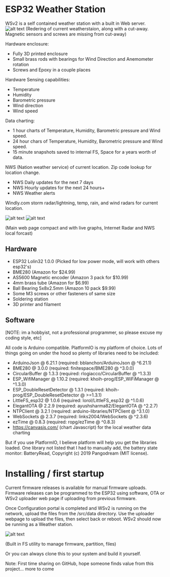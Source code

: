 # ESP32 Weather Station
WSv2 is a self contained weather station with a built in Web server. 
![alt text](https://github.com/creno1111/Backyard-WS-2.0/blob/master/img/WSv2%20Combined.png?raw=true)
(Redering of current weatherstaion, along with a cut-away. Magnetic sensors and screws are missing from cut-away)

Hardware enclosure:
 - Fully 3D printed enclosure
 - Small brass rods with bearings for Wind Direction and Anemometer rotation
 - Screws and Epoxy in a couple places
 
Hardware Sensing capabilities:
 - Temperature
 - Humidity
 - Barometric pressure
 - Wind direction
 - Wind speed

Data charting:

 - 1 hour charts of Temperature, Humidity, Barometric pressure and Wind speed.
 - 24 hour chars of Temperature, Humidity, Barometric pressure and Wind speed. 
 - 15 minute snapshots saved to internal FS, Space for a years worth of data.

NWS (Nation weather service) of current location. Zip code lookup for location change.

 - NWS Daily updates for the next 7 days
 - NWS Hourly updates for the next 24 hours+
 - NWS Weather alerts

Windly.com storm radar/lightning, temp, rain, and wind radars for current location.

![alt text](https://github.com/creno1111/Backyard-WS-2.0/blob/master/img/WSv2%20Main%20web%20page.PNG?raw=true)
![alt text](https://github.com/creno1111/Backyard-WS-2.0/blob/master/img/WSv2%20Main%20web%20page%20(graphs).PNG?raw=true)

(Main web page compact and with live graphs, Internet Radar and NWS local forcast)

## Hardware

 - ESP32 Lolin32 1.0.0 (Picked for low power mode, will work with others esp32's)
 - BME280  (Amazon for $24.99)
 - AS5600 Magnetic encoder (Amazon 3 pack for $10.99)
 - 4mm brass tube (Amazon for $6.99)
 - Ball Bearing 5x8x2.5mm (Amazon 10 pack $9.99)
 - Some M3 screws or other fasteners of same size
 - Soldering station
 - 3D printer and filament

## Software 
[NOTE: im a hobbyist, not a professional programmer, so please excuse my coding style, etc]

All code is Arduino compatible. PlatformIO is my platform of choice. Lots of things going on under the hood so plenty of libraries need to be included:
 * ArduinoJson @ 6.21.1 (required: bblanchon/ArduinoJson @ ^6.21.1)
 * BME280 @ 3.0.0 (required: finitespace/BME280 @ ^3.0.0)
 * CircularBuffer @ 1.3.3 (required: rlogiacco/CircularBuffer @ ^1.3.3)
 * ESP_WifiManager @ 1.10.2 (required: khoih-prog/ESP_WiFiManager @ ^1.3.0)
 * ESP_DoubleResetDetector @ 1.3.1 (required: khoih-prog/ESP_DoubleResetDetector @ >=1.3.1)
 * LittleFS_esp32 @ 1.0.6 (required: lorol/LittleFS_esp32 @ ^1.0.6)
 * ElegantOTA @ 2.2.9 (required: ayushsharma82/ElegantOTA @ ^2.2.7)
 * NTPClient @ 3.2.1 (required: arduino-libraries/NTPClient @ ^3.1.0)
 * WebSockets @ 2.3.7 (required: links2004/WebSockets @ ^2.3.6)
 * ezTime @ 0.8.3 (required: ropg/ezTime @ ^0.8.3)
 * https://canvasjs.com/ (chart Javascript) for the local weather data charting

But if you use PlatformIO, I believe platform will help you get the libraries loaded. One library not listed that I had to manually add, the battery state monitor: BatteryRead, Copyright (c) 2019 Pangodream (MIT license).

# Installing / first startup

Current firmware releases is available for manual firmware uploads. Firmware releases can be programmed to the ESP32 using software, OTA or WSv2 uploader web page if uploading from previous firmware. 

Once Configuration portal is completed and WSv2 is running on the network, upload the files from the /src/data directory. Use the uploader webpage to upload the files, then select back or reboot. WSv2 should now be running as a Weather station.   

![alt text](https://github.com/creno1111/Backyard-WS-2.0/blob/master/img/WSv2%20FS%20utility.PNG?raw=true)

(Built in FS utility to manage firmware, partition, files)

Or you can always clone this to your system and build it yourself.


Note: First time sharing on GitHub, hope someone finds value from this project... more to come
